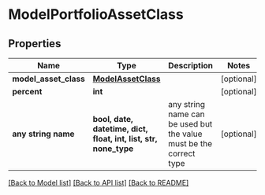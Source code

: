 # ModelPortfolioAssetClass


## Properties
Name | Type | Description | Notes
------------ | ------------- | ------------- | -------------
**model_asset_class** | [**ModelAssetClass**](ModelAssetClass.md) |  | [optional] 
**percent** | **int** |  | [optional] 
**any string name** | **bool, date, datetime, dict, float, int, list, str, none_type** | any string name can be used but the value must be the correct type | [optional]

[[Back to Model list]](../README.md#documentation-for-models) [[Back to API list]](../README.md#documentation-for-api-endpoints) [[Back to README]](../README.md)



